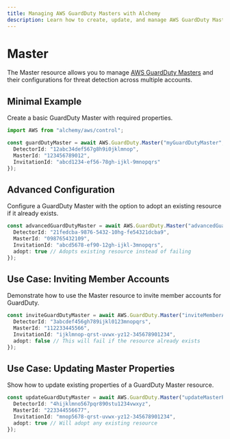 ```yaml
---
title: Managing AWS GuardDuty Masters with Alchemy
description: Learn how to create, update, and manage AWS GuardDuty Masters using Alchemy Cloud Control.
---
```


# Master

The Master resource allows you to manage [AWS GuardDuty Masters](https://docs.aws.amazon.com/guardduty/latest/userguide/) and their configurations for threat detection across multiple accounts.

## Minimal Example

Create a basic GuardDuty Master with required properties.

```ts
import AWS from "alchemy/aws/control";

const guardDutyMaster = await AWS.GuardDuty.Master("myGuardDutyMaster", {
  DetectorId: "12abc34def567g8h9i0jklmnop",
  MasterId: "123456789012",
  InvitationId: "abcd1234-ef56-78gh-ijkl-9mnopqrs"
});
```

## Advanced Configuration

Configure a GuardDuty Master with the option to adopt an existing resource if it already exists.

```ts
const advancedGuardDutyMaster = await AWS.GuardDuty.Master("advancedGuardDutyMaster", {
  DetectorId: "21fedcba-9876-5432-10hg-fe54321dcba9",
  MasterId: "098765432109",
  InvitationId: "abcd5678-ef90-12gh-ijkl-3mnopqrs",
  adopt: true // Adopts existing resource instead of failing
});
```

## Use Case: Inviting Member Accounts

Demonstrate how to use the Master resource to invite member accounts for GuardDuty.

```ts
const inviteGuardDutyMaster = await AWS.GuardDuty.Master("inviteMemberAccounts", {
  DetectorId: "3abcdef456gh789ijkl0123mnopqrs",
  MasterId: "112233445566",
  InvitationId: "ijklmnop-qrst-uvwx-yz12-345678901234",
  adopt: false // This will fail if the resource already exists
});
```

## Use Case: Updating Master Properties

Show how to update existing properties of a GuardDuty Master resource.

```ts
const updateGuardDutyMaster = await AWS.GuardDuty.Master("updateMasterProperties", {
  DetectorId: "4hijklmno567pqr890stu1234vwxyz",
  MasterId: "223344556677",
  InvitationId: "mnop5678-qrst-uvwx-yz12-345678901234",
  adopt: true // Will adopt any existing resource
});
```